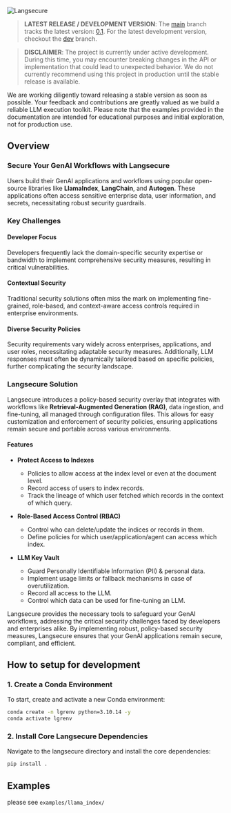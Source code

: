 ![Langsecure](images/title.png)

> **LATEST RELEASE / DEVELOPMENT VERSION**: The [main](https://github.com/dkubeai/langsecure/tree/main) branch tracks the latest version: [0.1](https://github.com/dkubeai/langsecure/tree/v0.9.1.1). For the latest development version, checkout the [dev](https://github.com/dkubeai/langsecure/tree/dev) branch.

> **DISCLAIMER**: The project is currently under active development. During this time, you may encounter breaking changes in the API or implementation that could lead to unexpected behavior. We do not currently recommend using this project in production until the stable release is available.

We are working diligently toward releasing a stable version as soon as possible. Your feedback and contributions are greatly valued as we build a reliable LLM execution toolkit. Please note that the examples provided in the documentation are intended for educational purposes and initial exploration, not for production use.

## Overview

### Secure Your GenAI Workflows with Langsecure

Users build their GenAI applications and workflows using popular open-source libraries like **LlamaIndex**, **LangChain**, and **Autogen**. These applications often access sensitive enterprise data, user information, and secrets, necessitating robust security guardrails.

### Key Challenges

#### Developer Focus
Developers frequently lack the domain-specific security expertise or bandwidth to implement comprehensive security measures, resulting in critical vulnerabilities.

#### Contextual Security
Traditional security solutions often miss the mark on implementing fine-grained, role-based, and context-aware access controls required in enterprise environments.

#### Diverse Security Policies
Security requirements vary widely across enterprises, applications, and user roles, necessitating adaptable security measures. Additionally, LLM responses must often be dynamically tailored based on specific policies, further complicating the security landscape.

### Langsecure Solution

Langsecure introduces a policy-based security overlay that integrates with workflows like **Retrieval-Augmented Generation (RAG)**, data ingestion, and fine-tuning, all managed through configuration files. This allows for easy customization and enforcement of security policies, ensuring applications remain secure and portable across various environments.

#### Features

- **Protect Access to Indexes**
  - Policies to allow access at the index level or even at the document level.
  - Record access of users to index records.
  - Track the lineage of which user fetched which records in the context of which query.

- **Role-Based Access Control (RBAC)**
  - Control who can delete/update the indices or records in them.
  - Define policies for which user/application/agent can access which index.

- **LLM Key Vault**
  - Guard Personally Identifiable Information (PII) & personal data.
  - Implement usage limits or fallback mechanisms in case of overutilization.
  - Record all access to the LLM.
  - Control which data can be used for fine-tuning an LLM.

Langsecure provides the necessary tools to safeguard your GenAI workflows, addressing the critical security challenges faced by developers and enterprises alike. By implementing robust, policy-based security measures, Langsecure ensures that your GenAI applications remain secure, compliant, and efficient.

## How to setup for development

### 1. Create a Conda Environment

To start, create and activate a new Conda environment:

```bash
conda create -n lgrenv python=3.10.14 -y
conda activate lgrenv
```

### 2. Install Core Langsecure Dependencies

Navigate to the langsecure directory and install the core dependencies:

```bash
pip install .
```

## Examples

please see `examples/llama_index/`
